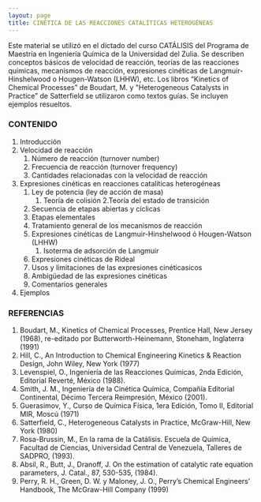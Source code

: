 ```yaml
---
layout: page
title: CINÉTICA DE LAS REACCIONES CATALÍTICAS HETEROGÉNEAS
---
```


Este material  se utilizó en el dictado del curso CATÁLISIS del Programa de Maestría en Ingeniería Química de la Universidad del Zulia. 
Se describen conceptos básicos de velocidad de reacción, teorías de las reacciones químicas, mecanismos de reacción, expresiones cinéticas de Langmuir-Hinshelwood o Hougen-Watson (LHHW), etc. 
Los libros “Kinetics of Chemical Processes” de Boudart, M. y "Heterogeneous Catalysts in Practice” de Satterfield se utilizaron como textos guías. 
Se incluyen ejemplos resueltos.  

### CONTENIDO
1. Introducción
2. Velocidad de reacción
    1. Número de reacción (turnover number) 
    2. Frecuencia de reacción (turnover frequency) 
    3. Cantidades relacionadas con la velocidad de reacción 
3. Expresiones cinéticas en reacciones catalíticas heterogéneas
    1. Ley de potencia (ley de acción de masa)
        1. Teoría de colisión 
        2.Teoría del estado de transición 
    2. Secuencia de etapas abiertas y cíclicas
    3. Etapas elementales	
    4. Tratamiento general de los mecanismos de reacción
    5. Expresiones cinéticas de Langmuir-Hinshelwood ó Hougen-Watson (LHHW)
        1. Isoterma de adsorción de Langmuir
    6. Expresiones cinéticas de Rideal 
    7. Usos y limitaciones de las expresiones cinéticasicos 
    8. Ambigüedad de las expresiones cinéticas
    9. Comentarios generales
4. Ejemplos

### REFERENCIAS
1. Boudart, M., Kinetics of Chemical Processes, Prentice Hall, New Jersey (1968), re-editado por Butterworth-Heinemann, Stoneham, Inglaterra (1991) 
2. Hill, C., An Introduction to Chemical Engineering Kinetics & Reaction Design, John Wiley, New York (1977)
3. Levenspiel, O., Ingeniería de las Reacciones Químicas, 2nda Edición, Editorial Reverté, México (1988). 
4. Smith, J. M., Ingeniería de la Cinética Química, Compañía Editorial Continental, Décimo Tercera Reimpresión, México (2001). 
5. Guerasimov, Y., Curso de Química Física, 1era Edición, Tomo II, Editorial
MIR, Moscú (1971) 
6. Satterfield, C., Heterogeneous Catalysts in Practice, McGraw-Hill, New York
(1980) 
7. Rosa-Brussin, M., En la rama de la Catálisis. Escuela de Química, Facultad
de Ciencias, Universidad Central de Venezuela, Talleres de SADPRO, (1993). 
8. Absil, R., Butt, J., Dranoff, J. On the estimation of catalytic rate equation 
parameters, J. Catal., 87, 530-535, (1984).
9.  Perry, R. H., Green, D. W. y Maloney, J. O., Perry’s Chemical Engineers’ Handbook, The McGraw-Hill Company (1999) 
